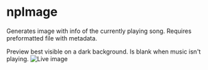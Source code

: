 # npImage
Generates image with info of the currently playing song. Requires preformatted file with metadata.

Preview best visible on a dark background. Is blank when music isn't playing.
![Live image](https://maciozo.com/dontdelete/np.png)
